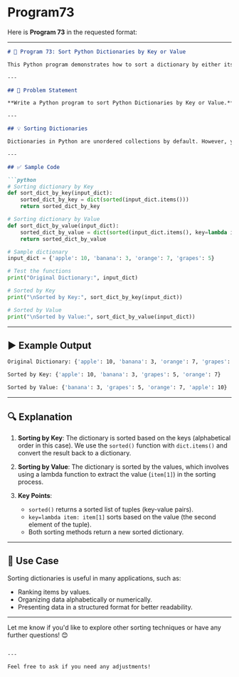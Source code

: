 # Program73
Here is **Program 73** in the requested format:

---

```markdown
# 📝 Program 73: Sort Python Dictionaries by Key or Value

This Python program demonstrates how to sort a dictionary by either its keys or its values.

---

## 📌 Problem Statement

**Write a Python program to sort Python Dictionaries by Key or Value.**

---

## 💡 Sorting Dictionaries

Dictionaries in Python are unordered collections by default. However, you can sort them either by key or by value using built-in Python functions like `sorted()`. Sorting helps when you want to organize data in a more readable or meaningful way.

---

## ✅ Sample Code

```python
# Sorting dictionary by Key
def sort_dict_by_key(input_dict):
    sorted_dict_by_key = dict(sorted(input_dict.items()))
    return sorted_dict_by_key

# Sorting dictionary by Value
def sort_dict_by_value(input_dict):
    sorted_dict_by_value = dict(sorted(input_dict.items(), key=lambda item: item[1]))
    return sorted_dict_by_value

# Sample dictionary
input_dict = {'apple': 10, 'banana': 3, 'orange': 7, 'grapes': 5}

# Test the functions
print("Original Dictionary:", input_dict)

# Sorted by Key
print("\nSorted by Key:", sort_dict_by_key(input_dict))

# Sorted by Value
print("\nSorted by Value:", sort_dict_by_value(input_dict))
```

---

## ▶️ Example Output

```bash
Original Dictionary: {'apple': 10, 'banana': 3, 'orange': 7, 'grapes': 5}

Sorted by Key: {'apple': 10, 'banana': 3, 'grapes': 5, 'orange': 7}

Sorted by Value: {'banana': 3, 'grapes': 5, 'orange': 7, 'apple': 10}
```

---

## 🔍 Explanation

1. **Sorting by Key**: The dictionary is sorted based on the keys (alphabetical order in this case). We use the `sorted()` function with `dict.items()` and convert the result back to a dictionary.

2. **Sorting by Value**: The dictionary is sorted by the values, which involves using a lambda function to extract the value (`item[1]`) in the sorting process.

3. **Key Points**:
   - `sorted()` returns a sorted list of tuples (key-value pairs).
   - `key=lambda item: item[1]` sorts based on the value (the second element of the tuple).
   - Both sorting methods return a new sorted dictionary.

---

## 🎯 Use Case

Sorting dictionaries is useful in many applications, such as:

- Ranking items by values.
- Organizing data alphabetically or numerically.
- Presenting data in a structured format for better readability.

---

Let me know if you'd like to explore other sorting techniques or have any further questions! 😊

```

---

Feel free to ask if you need any adjustments!
